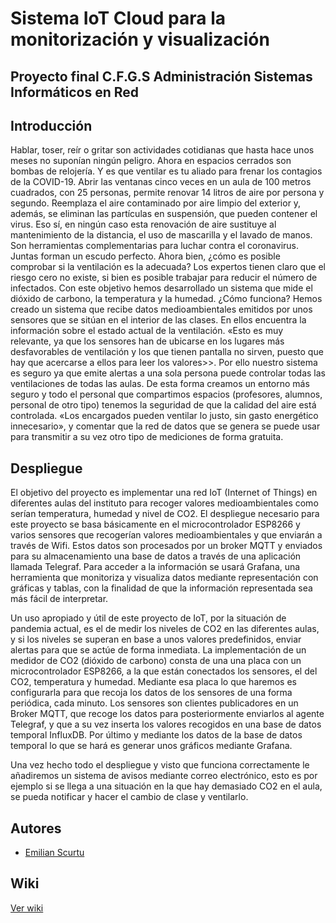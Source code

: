 # Sistema IoT Cloud para la monitorización y visualización

## Proyecto final C.F.G.S Administración Sistemas Informáticos en Red

## Introducción
Hablar, toser, reír o gritar son actividades cotidianas que hasta hace unos meses no suponían ningún peligro. Ahora en espacios cerrados son bombas de relojería. Y es que ventilar es tu aliado para frenar los contagios de la COVID-19. Abrir las ventanas cinco veces en un aula de 100 metros cuadrados, con 25 personas, permite renovar 14 litros de aire por persona y segundo. Reemplaza el aire contaminado por aire limpio del exterior y, además, se eliminan las partículas en suspensión, que pueden contener el virus. Eso sí, en ningún caso esta renovación de aire sustituye al mantenimiento de la distancia, el uso de mascarilla y el lavado de manos. Son herramientas complementarias para luchar contra el coronavirus. Juntas forman un escudo perfecto. Ahora bien, ¿cómo es posible comprobar si la ventilación es la adecuada? Los expertos tienen claro que el riesgo cero no existe, si bien es posible trabajar para reducir el número de infectados. Con este objetivo hemos desarrollado un sistema que mide el dióxido de carbono, la temperatura y la humedad. ¿Cómo funciona? Hemos creado un sistema que recibe datos medioambientales emitidos por unos sensores que se sitúan en el interior de las clases. En ellos encuentra la información sobre el estado actual de la ventilación. «Esto es muy relevante, ya que los sensores han de ubicarse en los lugares más desfavorables de ventilación y los que tienen pantalla no sirven, puesto que hay que acercarse a ellos para leer los valores>>. Por ello nuestro sistema es seguro ya que emite alertas a una sola persona puede controlar todas las ventilaciones de todas las aulas. De esta forma creamos un entorno más seguro y todo el personal que compartimos espacios (profesores, alumnos, personal de otro tipo) tenemos la seguridad de que la calidad del aire está controlada. «Los encargados pueden ventilar lo justo, sin gasto energético innecesario», y comentar que la red de datos que se genera se puede usar para transmitir a su vez otro tipo de mediciones de forma gratuita.

## Despliegue
El objetivo del proyecto es implementar una red IoT (Internet of Things) en diferentes aulas del instituto para recoger valores medioambientales como serían temperatura, humedad y nivel de CO2. El despliegue necesario para este proyecto se basa básicamente en el microcontrolador ESP8266 y varios sensores que recogerían valores medioambientales y que enviarán a través de Wifi. Estos datos son procesados por un broker MQTT y enviados para su almacenamiento una base de datos a través de una aplicación llamada Telegraf. Para acceder a la información se usará Grafana, una herramienta que monitoriza y visualiza datos mediante representación con gráficas y tablas, con la finalidad de que la información representada sea más fácil de interpretar.

Un uso apropiado y útil de este proyecto de IoT, por la situación de pandemia actual, es el de medir los niveles de CO2 en las diferentes aulas, y si los niveles se superan en base a unos valores predefinidos, enviar alertas para que se actúe de forma inmediata. La implementación de un medidor de CO2 (dióxido de carbono) consta de una una placa con un microcontrolador ESP8266, a la que están conectados los sensores, el del CO2, temperatura y humedad. Mediante esa placa lo que haremos es configurarla para que recoja los datos de los sensores de una forma periódica, cada minuto. Los sensores son clientes publicadores en un Broker MQTT, que recoge los datos para posteriormente enviarlos al agente Telegraf, y que a su vez inserta los valores recogidos en una base de datos temporal InfluxDB. Por último y mediante los datos de la base de datos temporal lo que se hará es generar unos gráficos mediante Grafana.

Una vez hecho todo el despliegue y visto que funciona correctamente le añadiremos un sistema de avisos mediante correo electrónico, esto es por ejemplo si se llega a una situación en la que hay demasiado CO2 en el aula, se pueda notificar y hacer el cambio de clase y ventilarlo.


## Autores

* [Emilian Scurtu](https://github.com/escurtu696)

## Wiki

[Ver wiki](https://github.com/iesgrancapitan-proyectos/202021asir_junio_ControlCalidadAire-escurtu696/wiki)
